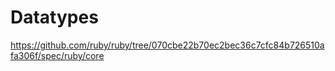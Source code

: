 # Datatypes 

https://github.com/ruby/ruby/tree/070cbe22b70ec2bec36c7cfc84b726510afa306f/spec/ruby/core
